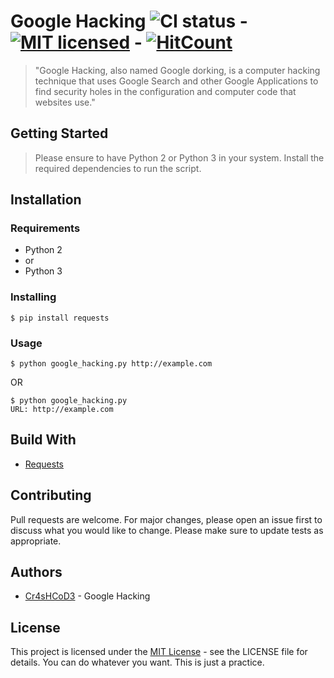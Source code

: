 # Google Hacking ![CI status](https://img.shields.io/badge/build-passing-brightgreen.svg) - [![MIT licensed](https://img.shields.io/badge/license-MIT-blue.svg)](https://opensource.org/licenses/MIT) - [![HitCount](http://hits.dwyl.io/cr4shcod3/google_hacking.svg)](http://hits.dwyl.io/cr4shcod3/google_hacking)

> "Google Hacking, also named Google dorking, is a computer hacking technique that uses Google Search and other Google Applications to find security holes in the configuration and computer code that websites use."

## Getting Started
> Please ensure to have Python 2 or Python 3 in your system. Install the required dependencies to run the script.

## Installation

### Requirements

* Python 2
* or
* Python 3

### Installing

`$ pip install requests`

### Usage
`$ python google_hacking.py http://example.com`

OR

```
$ python google_hacking.py
URL: http://example.com
```

## Build With
* [Requests](https://github.com/requests/requests)

## Contributing
Pull requests are welcome. For major changes, please open an issue first to discuss what you would like to change.
Please make sure to update tests as appropriate.

## Authors
* [Cr4sHCoD3](https://www.facebook.com/cr4shcod3.py) - Google Hacking

## License
This project is licensed under the [MIT License](https://choosealicense.com/licenses/mit) - see the LICENSE file for details. You can do whatever you want. This is just a practice.
